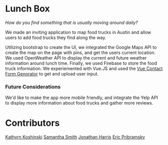 # Lunch Box
*How do you find something that is usually moving around daily?*

We made an inviting application to map food trucks in Austin and allow users to add food trucks they find along the way.

Utilizing bootstrap to create the UI, we integrated the Google Maps API to create the map on the page with pins, and get the users current location. We used OpenWeather API to display the current and future weather information around lunch time. Finally, we used Firebase to store the food truck information. We experiemented with Vue.JS and used the [Vue Contact Form Genorator](https://icebob.gitbooks.io/vueformgenerator/content/) to get and upload user input.

### Future Considerations
We'd like to make the app more mobile friendly, and integrate the Yelp API to display more information about food trucks and gather more reviews.

# Contributors
[Kathyrn Koshinski](https://github.com/KatieKosh)
[Samantha Smith](https://github.com/rumblysam)
[Jonathan Harris](https://github.com/broklahoman)
[Eric Pribramsky](https://github.com/epribs)
